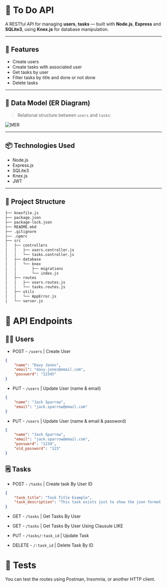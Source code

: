 # 📝 To Do API

A RESTful API for managing **users**, **tasks** — built with **Node.js**, **Express** and **SQLite3**, using **Knex.js** for database manipulation.

---

## 🚀 Features

- Create users
- Create tasks with associated user
- Get tasks by user
- Filter tasks by title and done or not done
- Delete tasks

---

## 🧠 Data Model (ER Diagram)

> Relational structure between `users` and `tasks`:

![MER](./.github/mer.png)

---

## 📦 Technologies Used

- Node.js
- Express.js
- SQLite3
- Knex.js
- JWT

---

## 📁 Project Structure

```bash
├── knexfile.js
├── package.json
├── package-lock.json
├── README.mkd
├── .gitignore
├── .npmrc
├── src
│   ├── controllers
│   │   ├── users.controller.js
│   │   └── tasks.controller.js
│   ├── database
│   │   └── knex
│   │       ├── migrations
│   │       └── index.js
│   ├── routes
│   │   ├── users.routes.js
│   │   └── tasks.routes.js
│   ├── utils
│   │   └── AppError.js
│   └── server.js
```

# 📌 API Endpoints

## 🧑‍💻 Users

- POST - `/users` | Create User
```json
{
    "name": "Davy Jones",
    "email": "davy.jones@email.com",
    "password": "12345"
}
```

- PUT  - `/users` | Update User (name & email)
```json
{
    "name": "Jack Sparrow",
    "email": "jack.sparrow@email.com"
}
```

- PUT  - `/users` | Update User (name & email & password)
```json
{
    "name": "Jack Sparrow",
    "email": "jack.sparrow@email.com",
    "password": "1234",
    "old_password": "123" 
}
```

## 🗒️ Tasks
- POST - `/tasks` | Create task By User ID
```json
{
    "task_title": "Task Title Example",
    "task_description": "This task exists just to show the json format to create a task."
}
```

- GET - `/tasks` | Get Tasks By User
- GET - `/tasks` | Get Tasks By User Using Clausule LIKE

- PUT - `/tasks/:task_id` | Update Task

- DELETE - `/:task_id` | Delete Task By ID

# 🧪 Tests
You can test the routes using Postman, Insomnia, or another HTTP client.